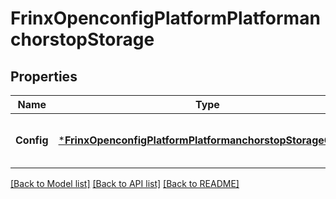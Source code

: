 # FrinxOpenconfigPlatformPlatformanchorstopStorage

## Properties
Name | Type | Description | Notes
------------ | ------------- | ------------- | -------------
**Config** | [***FrinxOpenconfigPlatformPlatformanchorstopStorageConfig**](frinx.openconfig.platform.platformanchorstop.storage.Config.md) | Optional[Configuration data for storage components] REF:Optional.empty | [optional] [default to null]

[[Back to Model list]](../README.md#documentation-for-models) [[Back to API list]](../README.md#documentation-for-api-endpoints) [[Back to README]](../README.md)


